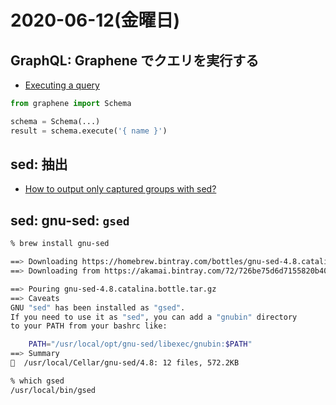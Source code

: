 # 2020-06-12(金曜日)

## GraphQL: Graphene でクエリを実行する

- [Executing a query](https://docs.graphene-python.org/en/latest/execution/execute/)

~~~py
from graphene import Schema

schema = Schema(...)
result = schema.execute('{ name }')
~~~

## sed: 抽出

- [How to output only captured groups with sed?](https://stackoverflow.com/questions/2777579/how-to-output-only-captured-groups-with-sed)


## sed: gnu-sed:  `gsed`

~~~zsh
% brew install gnu-sed

==> Downloading https://homebrew.bintray.com/bottles/gnu-sed-4.8.catalina.bottle.tar.gz
==> Downloading from https://akamai.bintray.com/72/726be75d6d7155820b408a10e5c1a5ba1406374a7fc167af62524a4f4bbbc099?__gda__=exp=1591938201~hmac=c9020eaf9640275fd8aa0384a458a5af7ab8fb3703a792bad1ae88993dda

==> Pouring gnu-sed-4.8.catalina.bottle.tar.gz
==> Caveats
GNU "sed" has been installed as "gsed".
If you need to use it as "sed", you can add a "gnubin" directory
to your PATH from your bashrc like:

    PATH="/usr/local/opt/gnu-sed/libexec/gnubin:$PATH"
==> Summary
🍺  /usr/local/Cellar/gnu-sed/4.8: 12 files, 572.2KB
~~~

~~~zsh
% which gsed
/usr/local/bin/gsed
~~~

